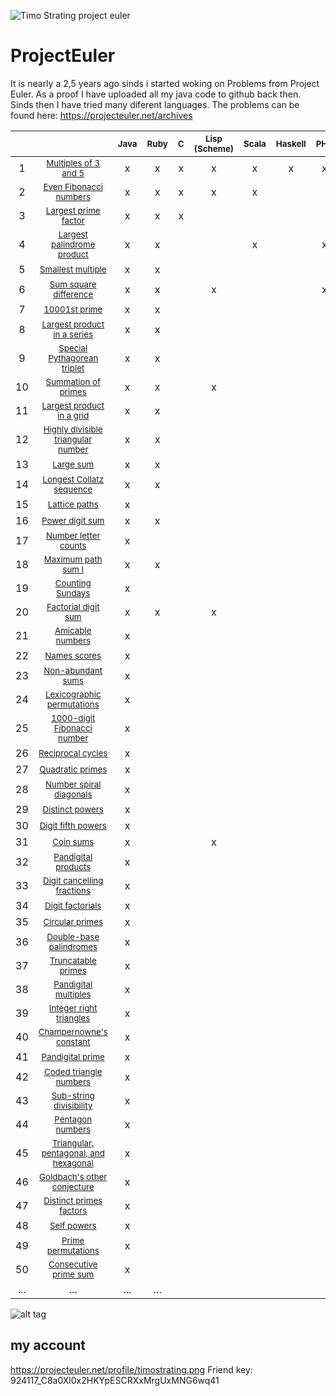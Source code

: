 ![Timo Strating project euler](https://projecteuler.net/profile/timostrating.png)

# ProjectEuler
It is nearly a 2,5 years ago sinds i started woking on Problems from Project Euler.
As a proof I have uploaded all my java code to github back then.
Sinds then I have tried many diferent languages.
The problems can be found here:  https://projecteuler.net/archives


|       |                                                                                             | <sup> Java </sup> | <sup> Ruby </sup> | <sup> C </sup> | <sup> Lisp (Scheme) </sup> | <sup> Scala </sup> | <sup> Haskell </sup> | <sup> PHP </sup> | <sup> Bash </sup> | <sup> PL/SQL </sup> | <sup> Mathematica </sup> | <sup> Rust </sup> |
| :-:   | :-:                                                                                         | :-:               | :-:               | :-:            | :-:                        | :-:                | :-:                  | :-:              | :-:               | :-:                 | :-:                      | :-:               |
|     1 | <sub> [Multiples of 3 and 5](https://projecteuler.net/problem=1) </sub>                     | x                 | x                 | x              | x                          | x                  | x                    | x                | x                 | x                   | x                        | x                 |
|     2 | <sub> [Even Fibonacci numbers](https://projecteuler.net/problem=2) </sub>                   | x                 | x                 | x              | x                          | x                  |                      |                  |                   | x                   | x                        | x                 |
|     3 | <sub> [Largest prime factor](https://projecteuler.net/problem=3) </sub>                     | x                 | x                 | x              |                            |                    |                      |                  |                   | x                   | x                        | x                 |
|     4 | <sub> [Largest palindrome product](https://projecteuler.net/problem=4) </sub>               | x                 | x                 |                |                            | x                  |                      | x                |                   |                     | x                        |                   |
|     5 | <sub> [Smallest multiple](https://projecteuler.net/problem=5) </sub>                        | x                 | x                 |                |                            |                    |                      |                  |                   |                     | x                        |                   |
|     6 | <sub> [Sum square difference](https://projecteuler.net/problem=6) </sub>                    | x                 | x                 |                | x                          |                    |                      | x                |                   |                     | x                        |                   |
|     7 | <sub> [10001st prime](https://projecteuler.net/problem=7) </sub>                            | x                 | x                 |                |                            |                    |                      |                  |                   |                     | x                        |                   |
|     8 | <sub> [Largest product in a series](https://projecteuler.net/problem=8) </sub>              | x                 | x                 |                |                            |                    |                      |                  |                   |                     | x                        |                   |
|     9 | <sub> [Special Pythagorean triplet](https://projecteuler.net/problem=9) </sub>              | x                 | x                 |                |                            |                    |                      |                  |                   |                     |                          |                   |
|    10 | <sub> [Summation of primes](https://projecteuler.net/problem=10) </sub>                     | x                 | x                 |                | x                          |                    |                      |                  |                   |                     | x                        |                   |
|    11 | <sub> [Largest product in a grid](https://projecteuler.net/problem=11) </sub>               | x                 | x                 |                |                            |                    |                      |                  |                   |                     |                          |                   |
|    12 | <sub> [Highly divisible triangular number](https://projecteuler.net/problem=12) </sub>      | x                 | x                 |                |                            |                    |                      |                  |                   |                     |                          |                   |
|    13 | <sub> [Large sum](https://projecteuler.net/problem=13) </sub>                               | x                 | x                 |                |                            |                    |                      |                  |                   |                     |                          |                   |
|    14 | <sub> [Longest Collatz sequence](https://projecteuler.net/problem=14) </sub>                | x                 | x                 |                |                            |                    |                      |                  |                   |                     |                          |                   |
|    15 | <sub> [Lattice paths](https://projecteuler.net/problem=15) </sub>                           | x                 |                   |                |                            |                    |                      |                  |                   |                     |                          |                   |
|    16 | <sub> [Power digit sum](https://projecteuler.net/problem=16) </sub>                         | x                 | x                 |                |                            |                    |                      |                  |                   |                     |                          |                   |
|    17 | <sub> [Number letter counts](https://projecteuler.net/problem=17) </sub>                    | x                 |                   |                |                            |                    |                      |                  |                   |                     |                          |                   |
|    18 | <sub> [Maximum path sum I](https://projecteuler.net/problem=18) </sub>                      | x                 | x                 |                |                            |                    |                      |                  |                   |                     |                          |                   |
|    19 | <sub> [Counting Sundays](https://projecteuler.net/problem=19) </sub>                        | x                 |                   |                |                            |                    |                      |                  |                   |                     |                          |                   |
|    20 | <sub> [Factorial digit sum](https://projecteuler.net/problem=20) </sub>                     | x                 | x                 |                | x                          |                    |                      |                  |                   |                     | x                        |                   |
|    21 | <sub> [Amicable numbers](https://projecteuler.net/problem=21) </sub>                        | x                 |                   |                |                            |                    |                      |                  |                   |                     |                          |                   |
|    22 | <sub> [Names scores](https://projecteuler.net/problem=22) </sub>                            | x                 |                   |                |                            |                    |                      |                  |                   |                     |                          |                   |
|    23 | <sub> [Non-abundant sums](https://projecteuler.net/problem=23) </sub>                       | x                 |                   |                |                            |                    |                      |                  |                   |                     |                          |                   |
|    24 | <sub> [Lexicographic permutations](https://projecteuler.net/problem=24) </sub>              | x                 |                   |                |                            |                    |                      |                  |                   |                     |                          |                   |
|    25 | <sub> [1000-digit Fibonacci number](https://projecteuler.net/problem=25) </sub>             | x                 |                   |                |                            |                    |                      |                  |                   |                     |                          |                   |
|    26 | <sub> [Reciprocal cycles](https://projecteuler.net/problem=26) </sub>                       | x                 |                   |                |                            |                    |                      |                  |                   |                     |                          |                   |
|    27 | <sub> [Quadratic primes](https://projecteuler.net/problem=27) </sub>                        | x                 |                   |                |                            |                    |                      |                  |                   |                     |                          |                   |
|    28 | <sub> [Number spiral diagonals](https://projecteuler.net/problem=28) </sub>                 | x                 |                   |                |                            |                    |                      |                  |                   |                     |                          |                   |
|    29 | <sub> [Distinct powers](https://projecteuler.net/problem=29) </sub>                         | x                 |                   |                |                            |                    |                      |                  |                   |                     |                          |                   |
|    30 | <sub> [Digit fifth powers](https://projecteuler.net/problem=30) </sub>                      | x                 |                   |                |                            |                    |                      |                  |                   |                     |                          |                   |
|    31 | <sub> [Coin sums](https://projecteuler.net/problem=31) </sub>                               | x                 |                   |                | x                          |                    |                      |                  |                   |                     |                          |                   |
|    32 | <sub> [Pandigital products](https://projecteuler.net/problem=32) </sub>                     | x                 |                   |                |                            |                    |                      |                  |                   |                     |                          |                   |
|    33 | <sub> [Digit cancelling fractions](https://projecteuler.net/problem=33) </sub>              | x                 |                   |                |                            |                    |                      |                  |                   |                     |                          |                   |
|    34 | <sub> [Digit factorials](https://projecteuler.net/problem=34) </sub>                        | x                 |                   |                |                            |                    |                      |                  |                   |                     |                          |                   |
|    35 | <sub> [Circular primes](https://projecteuler.net/problem=35) </sub>                         | x                 |                   |                |                            |                    |                      |                  |                   |                     |                          |                   |
|    36 | <sub> [Double-base palindromes](https://projecteuler.net/problem=36) </sub>                 | x                 |                   |                |                            |                    |                      |                  |                   |                     |                          |                   |
|    37 | <sub> [Truncatable primes](https://projecteuler.net/problem=37) </sub>                      | x                 |                   |                |                            |                    |                      |                  |                   |                     |                          |                   |
|    38 | <sub> [Pandigital multiples](https://projecteuler.net/problem=38) </sub>                    | x                 |                   |                |                            |                    |                      |                  |                   |                     |                          |                   |
|    39 | <sub> [Integer right triangles](https://projecteuler.net/problem=39) </sub>                 | x                 |                   |                |                            |                    |                      |                  |                   |                     |                          |                   |
|    40 | <sub> [Champernowne's constant](https://projecteuler.net/problem=40) </sub>                 | x                 |                   |                |                            |                    |                      |                  |                   |                     |                          |                   |
|    41 | <sub> [Pandigital prime](https://projecteuler.net/problem=41) </sub>                        | x                 |                   |                |                            |                    |                      |                  |                   |                     |                          |                   |
|    42 | <sub> [Coded triangle numbers](https://projecteuler.net/problem=42) </sub>                  | x                 |                   |                |                            |                    |                      |                  |                   |                     |                          |                   |
|    43 | <sub> [Sub-string divisibility](https://projecteuler.net/problem=43) </sub>                 | x                 |                   |                |                            |                    |                      |                  |                   |                     |                          |                   |
|    44 | <sub> [Pentagon numbers](https://projecteuler.net/problem=44) </sub>                        | x                 |                   |                |                            |                    |                      |                  |                   |                     |                          |                   |
|    45 | <sub> [Triangular, pentagonal, and hexagonal](https://projecteuler.net/problem=45) </sub>   | x                 |                   |                |                            |                    |                      |                  |                   |                     |                          |                   |
|    46 | <sub> [Goldbach's other conjecture](https://projecteuler.net/problem=46) </sub>             | x                 |                   |                |                            |                    |                      |                  |                   |                     |                          |                   |
|    47 | <sub> [Distinct primes factors](https://projecteuler.net/problem=47) </sub>                 | x                 |                   |                |                            |                    |                      |                  |                   |                     |                          |                   |
|    48 | <sub> [Self powers](https://projecteuler.net/problem=48) </sub>                             | x                 |                   |                |                            |                    |                      |                  |                   |                     | x                        |                   |
|    49 | <sub> [Prime permutations](https://projecteuler.net/problem=49) </sub>                      | x                 |                   |                |                            |                    |                      |                  |                   |                     |                          |                   |
|    50 | <sub> [Consecutive prime sum](https://projecteuler.net/problem=50) </sub>                   | x                 |                   |                |                            |                    |                      |                  |                   |                     |                          |                   |
|   ... | ...                                                                                         | ...               | ...               |                |                            |                    |                      |                  |                   |                     |                          |                   |

![alt tag](https://raw.githubusercontent.com/timostrating/ProjectEuler/master/ProjectEuler-Dashboard.png)

## my account 
https://projecteuler.net/profile/timostrating.png
Friend key: 924117_C8a0Xl0x2HKYpESCRXxMrgUxMNG6wq41
